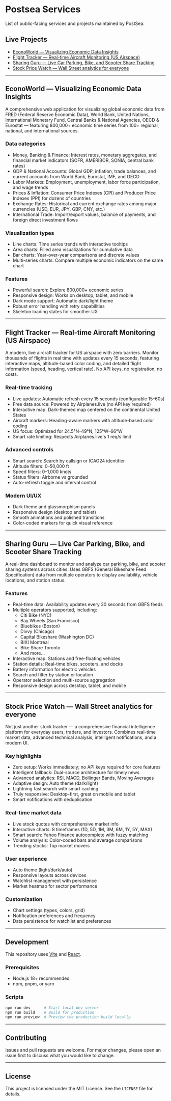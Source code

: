 # Postsea Services

List of public-facing services and projects maintained by PostSea.

## Live Projects

- [EconoWorld — Visualizing Economic Data Insights](https://econo.world)
- [Flight Tracker — Real-time Aircraft Monitoring (US Airspace)](https://flightinfo.today)
- [Sharing Guru — Live Car Parking, Bike, and Scooter Share Tracking](https://sharing.guru)
- [Stock Price Watch — Wall Street analytics for everyone](https://stockprice.watch)

---

## EconoWorld — Visualizing Economic Data Insights

A comprehensive web application for visualizing global economic data from FRED (Federal Reserve Economic Data), World Bank, United Nations, International Monetary Fund, Central Banks & National Agencies, OECD & Eurostat — featuring 800,000+ economic time series from 100+ regional, national, and international sources.

### Data categories

- Money, Banking & Finance: Interest rates, monetary aggregates, and financial market indicators (SOFR, AMERIBOR, SONIA, central bank rates)
- GDP & National Accounts: Global GDP, inflation, trade balances, and current accounts from World Bank, Eurostat, IMF, and OECD
- Labor Markets: Employment, unemployment, labor force participation, and wage trends
- Prices & Inflation: Consumer Price Indexes (CPI) and Producer Price Indexes (PPI) for dozens of countries
- Exchange Rates: Historical and current exchange rates among major currencies (USD, EUR, JPY, GBP, CNY, etc.)
- International Trade: Import/export values, balance of payments, and foreign direct investment flows

### Visualization types

- Line charts: Time series trends with interactive tooltips
- Area charts: Filled area visualizations for cumulative data
- Bar charts: Year-over-year comparisons and discrete values
- Multi-series charts: Compare multiple economic indicators on the same chart

### Features

- Powerful search: Explore 800,000+ economic series
- Responsive design: Works on desktop, tablet, and mobile
- Dark mode support: Automatic dark/light theme
- Robust error handling with retry capabilities
- Skeleton loading states for smoother UX

---

## Flight Tracker — Real-time Aircraft Monitoring (US Airspace)

A modern, live aircraft tracker for US airspace with zero barriers. Monitor thousands of flights in real time with updates every 15 seconds, featuring interactive maps, altitude-based color coding, and detailed flight information (speed, heading, vertical rate). No API keys, no registration, no costs.

### Real-time tracking

- Live updates: Automatic refresh every 15 seconds (configurable 15–60s)
- Free data source: Powered by Airplanes.live (no API key required)
- Interactive map: Dark-themed map centered on the continental United States
- Aircraft markers: Heading-aware markers with altitude-based color coding
- US focus: Optimized for 24.5°N–49°N, 125°W–66°W
- Smart rate limiting: Respects Airplanes.live's 1 req/s limit

### Advanced controls

- Smart search: Search by callsign or ICAO24 identifier
- Altitude filters: 0–50,000 ft
- Speed filters: 0–1,000 knots
- Status filters: Airborne vs grounded
- Auto-refresh toggle and interval control

### Modern UI/UX

- Dark theme and glassmorphism panels
- Responsive design (desktop and tablet)
- Smooth animations and polished transitions
- Color-coded markers for quick visual reference

---

## Sharing Guru — Live Car Parking, Bike, and Scooter Share Tracking

A real-time dashboard to monitor and analyze car parking, bike, and scooter sharing systems across cities. Uses GBFS (General Bikeshare Feed Specification) data from multiple operators to display availability, vehicle locations, and station status.

### Features

- Real-time data: Availability updates every 30 seconds from GBFS feeds
- Multiple operators supported, including:
  - Citi Bike (NYC)
  - Bay Wheels (San Francisco)
  - Bluebikes (Boston)
  - Divvy (Chicago)
  - Capital Bikeshare (Washington DC)
  - BIXI Montréal
  - Bike Share Toronto
  - And more…
- Interactive map: Stations and free-floating vehicles
- Station details: Real-time bikes, scooters, and docks
- Battery information for electric vehicles
- Search and filter by station or location
- Operator selection and multi-source aggregation
- Responsive design across desktop, tablet, and mobile

---

## Stock Price Watch — Wall Street analytics for everyone

Not just another stock tracker — a comprehensive financial intelligence platform for everyday users, traders, and investors. Combines real-time market data, advanced technical analysis, intelligent notifications, and a modern UI.

### Key highlights

- Zero setup: Works immediately; no API keys required for core features
- Intelligent fallback: Dual-source architecture for timely news
- Advanced analytics: RSI, MACD, Bollinger Bands, Moving Averages
- Adaptive design: Auto theme (dark/light)
- Lightning fast search with smart caching
- Truly responsive: Desktop-first, great on mobile and tablet
- Smart notifications with deduplication

### Real-time market data

- Live stock quotes with comprehensive market info
- Interactive charts: 8 timeframes (1D, 5D, 1M, 3M, 6M, 1Y, 5Y, MAX)
- Smart search: Yahoo Finance autocomplete with fuzzy matching
- Volume analysis: Color-coded bars and average comparisons
- Trending stocks: Top market movers

### User experience

- Auto theme (light/dark/auto)
- Responsive layouts across devices
- Watchlist management with persistence
- Market heatmap for sector performance

### Customization

- Chart settings (types, colors, grid)
- Notification preferences and frequency
- Data persistence for watchlist and preferences

---

## Development

This repository uses [Vite](https://vitejs.dev/) and [React](https://react.dev/).

### Prerequisites

- Node.js 18+ recommended
- npm, pnpm, or yarn

### Scripts

```bash
npm run dev      # Start local dev server
npm run build    # Build for production
npm run preview  # Preview the production build locally
```

---

## Contributing

Issues and pull requests are welcome. For major changes, please open an issue first to discuss what you would like to change.

---

## License

This project is licensed under the MIT License. See the `LICENSE` file for details.